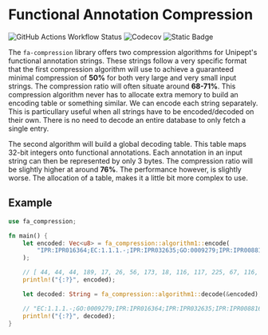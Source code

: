 # Functional Annotation Compression

![GitHub Actions Workflow Status](https://img.shields.io/github/actions/workflow/status/unipept/unipept-index/test.yml?logo=github)
![Codecov](https://img.shields.io/codecov/c/github/unipept/unipept-index?token=IZ75A2FY98&flag=fa-compression&logo=codecov)
![Static Badge](https://img.shields.io/badge/doc-rustdoc-blue)

The `fa-compression` library offers two compression algorithms for Unipept's functional annotation strings. These strings follow a very specific format that the first compression algorithm will use to achieve a guaranteed minimal compression of **50%** for both very large and very small input strings. The compression ratio will often situate around **68-71%**. This compression algorithm never has to allocate 
extra memory to build an encoding table or something similar. We can encode each string separately. This is particullary useful when 
all strings have to be encoded/decoded on their own. There is no need to decode an entire database to only fetch a single entry.

The second algorithm will build a global decoding table. This table maps 32-bit integers onto functional annotations. Each annotation in an 
input string can then be represented by only 3 bytes. The compression ratio will be slightly higher at around **76%**. The performance however, is slightly worse. The allocation of a table, makes it a little bit more complex to use.

## Example

```rust
use fa_compression;

fn main() {
    let encoded: Vec<u8> = fa_compression::algorithm1::encode(
        "IPR:IPR016364;EC:1.1.1.-;IPR:IPR032635;GO:0009279;IPR:IPR008816"
    );

    // [ 44, 44, 44, 189, 17, 26, 56, 173, 18, 116, 117, 225, 67, 116, 110, 17, 153, 39 ]
    println!("{:?}", encoded);

    let decoded: String = fa_compression::algorithm1::decode(&encoded);

    // "EC:1.1.1.-;GO:0009279;IPR:IPR016364;IPR:IPR032635;IPR:IPR008816"
    println!("{:?}", decoded);
}
```
